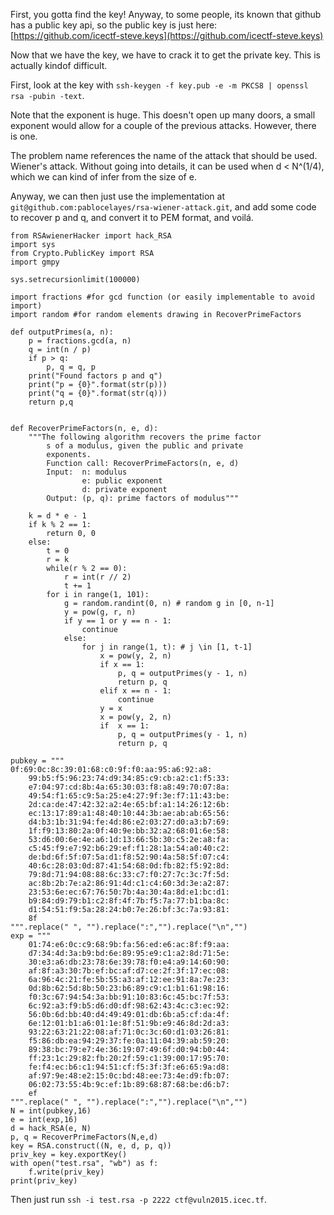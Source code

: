 First, you gotta find the key! Anyway, to some people, its known that github has a public key api, so the public key is just here: [https://github.com/icectf-steve.keys](https://github.com/icectf-steve.keys)

Now that we have the key, we have to crack it to get the private key. This is actually kindof difficult. 

First, look at the key with `ssh-keygen -f key.pub -e -m PKCS8 | openssl rsa -pubin -text`.

Note that the exponent is huge. This doesn't open up many doors, a small exponent would allow for a couple of the previous attacks. However, there is one.

The problem name references the name of the attack that should be used. Wiener's attack. Without going into details, it can be used when d < N^(1/4), which we can kind of infer from the size of e.

Anyway, we can then just use the implementation at `git@github.com:pablocelayes/rsa-wiener-attack.git`, and add some code to recover p and q, and convert it to PEM format, and voilá.

```
from RSAwienerHacker import hack_RSA
import sys
from Crypto.PublicKey import RSA
import gmpy

sys.setrecursionlimit(100000)

import fractions #for gcd function (or easily implementable to avoid import)
import random #for random elements drawing in RecoverPrimeFactors

def outputPrimes(a, n):
    p = fractions.gcd(a, n)
    q = int(n / p)
    if p > q:
        p, q = q, p
    print("Found factors p and q")
    print("p = {0}".format(str(p)))
    print("q = {0}".format(str(q)))
    return p,q


def RecoverPrimeFactors(n, e, d):
    """The following algorithm recovers the prime factor
        s of a modulus, given the public and private
        exponents.
        Function call: RecoverPrimeFactors(n, e, d)
        Input:  n: modulus
                e: public exponent
                d: private exponent
        Output: (p, q): prime factors of modulus"""

    k = d * e - 1
    if k % 2 == 1:
        return 0, 0
    else:
        t = 0
        r = k
        while(r % 2 == 0):
            r = int(r // 2)
            t += 1
        for i in range(1, 101):
            g = random.randint(0, n) # random g in [0, n-1]
            y = pow(g, r, n)
            if y == 1 or y == n - 1:
                continue
            else:
                for j in range(1, t): # j \in [1, t-1]
                    x = pow(y, 2, n)
                    if x == 1:
                        p, q = outputPrimes(y - 1, n)
                        return p, q
                    elif x == n - 1:
                        continue
                    y = x
                    x = pow(y, 2, n)
                    if  x == 1:
                        p, q = outputPrimes(y - 1, n)
                        return p, q

pubkey = """
0f:69:0c:8c:39:01:68:c0:9f:f0:aa:95:a6:92:a8:
    99:b5:f5:96:23:74:d9:34:85:c9:cb:a2:c1:f5:33:
    e7:04:97:cd:8b:4a:65:30:03:f8:a8:49:70:07:8a:
    49:54:f1:65:c9:5a:25:e4:27:9f:3e:f7:11:43:be:
    2d:ca:de:47:42:32:a2:4e:65:bf:a1:14:26:12:6b:
    ec:13:17:89:a1:48:40:10:44:3b:ae:ab:ab:65:56:
    d4:b3:1b:31:94:fe:4d:86:e2:03:27:d0:a3:b7:69:
    1f:f9:13:80:2a:0f:40:9e:bb:32:a2:68:01:6e:58:
    53:d6:00:6e:4e:a6:1d:13:66:5b:30:c5:2e:a8:fa:
    c5:45:f9:e7:92:b6:29:ef:f1:28:1a:54:a0:40:c2:
    de:bd:6f:5f:07:5a:d1:f8:52:90:4a:58:5f:07:c4:
    40:6c:28:03:0d:87:41:54:68:0d:fb:82:f5:92:8d:
    79:8d:71:94:08:88:6c:33:c7:f0:27:7c:3c:7f:5d:
    ac:8b:2b:7e:a2:86:91:4d:c1:c4:60:3d:3e:a2:87:
    23:53:6e:ec:67:76:50:7b:4a:30:4a:8d:e1:bc:d1:
    b9:84:d9:79:b1:c2:8f:4f:7b:f5:7a:77:b1:ba:8c:
    d1:54:51:f9:5a:28:24:b0:7e:26:bf:3c:7a:93:81:
    8f
""".replace(" ", "").replace(":","").replace("\n","")
exp = """
    01:74:e6:0c:c9:68:9b:fa:56:ed:e6:ac:8f:f9:aa:
    d7:34:4d:3a:b9:bd:6e:89:95:e9:c1:a2:8d:71:5e:
    30:e3:a6:db:23:78:6e:39:78:f0:e4:a9:14:60:90:
    af:8f:a3:30:7b:ef:bc:af:d7:ce:2f:3f:17:ec:08:
    6a:96:4c:21:fe:5b:55:a3:af:12:ee:91:8a:7e:23:
    0d:8b:62:5d:8b:50:23:b6:89:c9:c1:b1:61:98:16:
    f0:3c:67:94:54:3a:bb:91:10:83:6c:45:bc:7f:53:
    6c:92:a3:f9:b5:d6:d0:df:98:62:43:4c:c3:ec:92:
    56:0b:6d:bb:40:d4:49:49:01:db:6b:a5:cf:da:4f:
    6e:12:01:b1:a6:01:1e:8f:51:9b:e9:46:8d:2d:a3:
    93:22:63:21:22:08:af:71:0c:3c:60:d1:03:26:81:
    f5:86:db:ea:94:29:37:fe:0a:11:04:39:ab:59:20:
    89:38:bc:79:e7:4e:36:19:07:49:6f:d0:94:b0:44:
    ff:23:1c:29:82:fb:20:2f:59:c1:39:00:17:95:70:
    fe:f4:ec:b6:c1:94:51:cf:f5:3f:3f:e6:65:9a:d8:
    af:97:9e:48:e2:15:0c:bd:48:ee:73:4e:d9:fb:07:
    06:02:73:55:4b:9c:ef:1b:89:68:87:68:be:d6:b7:
    ef
""".replace(" ", "").replace(":","").replace("\n","")
N = int(pubkey,16)
e = int(exp,16)
d = hack_RSA(e, N)
p, q = RecoverPrimeFactors(N,e,d)
key = RSA.construct((N, e, d, p, q))
priv_key = key.exportKey()
with open("test.rsa", "wb") as f:
    f.write(priv_key)
print(priv_key)

```

Then just run `ssh -i test.rsa -p 2222 ctf@vuln2015.icec.tf`.

